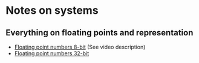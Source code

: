# Notes on systems

## Everything on floating points and representation
- [Floating point numbers 8-bit](https://www.youtube.com/watch?v=ji3SfClm8TU) (See video description)
- [Floating point numbers 32-bit](https://www.youtube.com/watch?v=50ZYcZebIec)